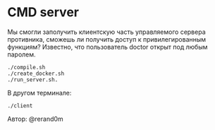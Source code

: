 # CMD server
Мы смогли заполучить клиентскую часть управляемого сервера противника, сможешь ли получить доступ к привилегированным функциям?
Известно, что пользователь doctor открыт под любым паролем.

    ./compile.sh
    ./create_docker.sh 
    ./run_server.sh. 

В другом терминале:

    ./client



Автор: @rerand0m
